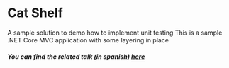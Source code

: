 # Cat Shelf
A sample solution to demo how to implement unit testing
This is a sample .NET Core MVC application with some layering in place

##### You can find the related talk (in spanish) [here](https://youtu.be/wdvh90ce8hY)
